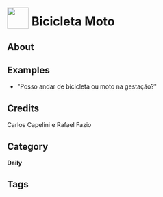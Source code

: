 # <img src="https://raw.githack.com/FortAwesome/Font-Awesome/master/svgs/solid/robot.svg" card_color="#22A7F0" width="50" height="50" style="vertical-align:bottom"/> Bicicleta Moto


## About


## Examples
* "Posso andar de bicicleta ou moto na gestação?"

## Credits
Carlos Capelini e Rafael Fazio

## Category
**Daily**

## Tags

